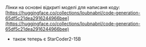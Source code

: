 <!--
date: 2024-03-03T00:12:42
-->

Лінки на основні відкриті моделі для написаня коду: [https://huggingface.co/collections/loubnabnl/code-generation-65df5c21dea2916244966bee](https://huggingface.co/collections/loubnabnl/code-generation-65df5c21dea2916244966bee) 
- також теперь є StarCoder2-15B